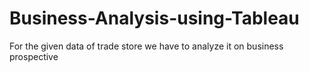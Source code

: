 # Business-Analysis-using-Tableau
For the given data of trade store we have to analyze it on business  prospective 
